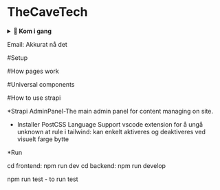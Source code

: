 # TheCaveTech

<details>
  <summary><strong>🚀 Kom i gang</strong></summary>

Hele setup er laget med tanke på testing og ikke deployment, siden bedriften ønsket å deploye selv

<details>
<summary><strong>
🔐 1.Oppsett av OAuth / 3rd-party SSO providere </br> 
**For testing:**
</strong></summary>

#### ✅ Google

1. Gå til: [https://console.cloud.google.com/welcome](https://console.cloud.google.com/welcome)  
   Klikk på **Select a project** og opprett et nytt prosjekt.

2. Gå til: [https://console.cloud.google.com/apis/credentials](https://console.cloud.google.com/apis/credentials)  
   Klikk på **Create credentials** → Velg **OAuth client ID**

   - **Application type:** Web Application  
   - **Navn:** Valgfritt navn for klienten  
   - **Authorized redirect URIs (for testing):**
     - `http://localhost:3000/api/auth/callback/google`
     - `http://localhost:1337/api/connect/google/callback`

3. Gå til: [https://console.cloud.google.com/auth/branding](https://console.cloud.google.com/auth/branding)  
   Her kan du konfigurere samtykkesiden (**OAuth consent screen**).  
   Følgende er **ikke nødvendig for testing**, men **kreves ved deployment**:

   - Applikasjonsnavn  
   - Brukerstøtte-e-post  
   - Applikasjonslogo (valgfritt)  
   - Personvernerklæring og bruksvilkår  
   - Autoriserte domener som:
     - `https://www.thecavetech.org`
     - Domenenavn brukt i redirect URIs

---

#### ✅ Facebook

1. Gå til: [https://developers.facebook.com/](https://developers.facebook.com/)  
   Opprett en ny app for OAuth.

2. Følg guiden:  
   [Learning Strapi Authentication Flows with the Facebook Provider](https://strapi.io/blog/learning-strapi-authentication-flows-with-the-facebook-provider)

3. **Testing lokalt med Ngrok:**  
   - Kjør `ngrok http 3000` for å generere en offentlig URL.  
   - Bruk denne som redirect URI i Facebook Developer Portal, f.eks:  
     `https://abc123.ngrok.io/api/auth/callback/facebook`  
   - Ved deployment, bytt ut med produksjons-URL:  
     `https://dittdomene.no/api/auth/callback/facebook`

---

#### ⚠️ Microsoft

- **Ikke testet**, da det krever bankkort for prøveperiode.  
- Koden er implementert **universelt** og bør fungere med Microsoft og andre providere som Google og Facebook.

---

### ⚙️ Konfigurasjon i Strapi

1. Gå til **Strapi Admin Panel**
2. Gå til **Innstillinger**
3. Under **Users & Permissions Plugin**, velg **Providers**
4. Velg ønsket OAuth-provider
5. Fyll inn:
   - **Client ID** og **Client Secret** fra tidligere steg (Google/Facebook)
6. Legg til følgende redirect URLs:

   - Google: `http://localhost:3000/api/auth/callback/google`  
   - Facebook: `http://localhost:3000/api/auth/callback/facebook`

7. For Microsoft: Redirect URL genereres automatisk i Strapi

<details>
  <summary><strong>🖼️ Vis bilde</strong></summary>

  ![Skjermbilde](/ImagesForReadme/StrapiAddOauth.png)

  > 🔄 Husk å oppdatere **Authorized redirect URIs** når applikasjonen deployes, slik at de peker til riktig produksjons-URL.

</details>
</details>


<details>
<summary><strong>
🔐 2.Oppsett av Sendgrid </br> 
**For testing:**
</strong></summary>
1. Enable emain on strapi adminpanel
Settings --> Users & persmissons Plugin --> Providers --> Email --> Enable > True -->Save

2. Logg/registrer inn i https://app.sendgrid.com/
3. Create new sender
4. Verifiser email
5. Gå i setting api og lag nøkkel
3. Etter oppsettet i nettsiden lagre api nøkkel i 
.env i 
   SENDGRID_API_KEY=
   Skal være samme som ble skrevet når det ble opprettet det i punkt 3
   DEFAULT_FROM_EMAIL=
   DEFAULT_REPLY_TO_EMAIL=

#SendGrid:Unauthorised Error issue while using SendGrid Email API
https://help.twilio.com/articles/10284917001627
</details>

<details>
<summary><strong>
 3.Instalasjon
</strong></summary>

I både frontend og backend har filer som heter .env.example </br>
0. Lag .env filer både i front og backend og kopier innhholdet fra .env.exaple i .env.

<strong>Backend:</strong> </br>
1. I prosjektes root mappe ligger den i zippa databasefil. 
Unzip den </br>
2. Start MySQL Workbench </br>
3. Gå inn root conection i workbench -> Administration -> Users and Privileges -> Add Account -> 
skriv in DATABASE_USERNAME og DATABASE_PASSWORD= som du har i .env filen i backend mappe </br>
4. I administrative roles velg alt og trukk på apply. </br>
5. Gå til Mysql connections og lag en connection med brukeren navnet/DATABASE_USERNAME i step 3 </br>
6. Gå inn i connection som nettop ble opprettet. </br>
7. Finn frem og trukk på server fra fanen og velg Data </br> 
8. Velg Import from Self-contained og legg til filen fra step 1. </br>
9. I Default Schema to be Imported To velg new og skriv DATABASE_NAME= som du skrev i .env </br>
10. Velg den Schema fra Default Target Schema og trukk på start Import. </br>
11. Refresh Schemas, og Query skriv USE databesenavn fra .env </br>

Gå inn i terminalen i koden og skriv, </br>
12. cd backend </br>
13. npm i </br>
14. Skriv inn url fra terminalen eller hvis du bruker .env filen vår: http://localhost:1337/ </br>
15. Hvis du har brukt vår database filen og får mulighet å lage egen bruker og passord, bruk </br>
Email: test@den.no </br>
Passord: Gokstad1234 </br>






Frontend:
NEXT_PUBLIC_STRAPI_API_URL=http://localhost:1337/api
NEXTAUTH_URL=http://localhost:3000
NEXT_PUBLIC_STRAPI_STORE_URL=http://localhost:1337

</details>


</details>





Email:
Akkurat nå det 


#Setup


#How pages work


#Universal components

#How to use strapi









\*Strapi AdminPanel-The main admin panel for content managing on site.

- Installer PostCSS Language Support vscode extension for å ungå unknown at rule i tailwind: kan enkelt aktiveres og deaktiveres ved visuelt farge bytte

\*Run

cd frontend: npm run dev
cd backend: npm run develop

npm run test - to run test




